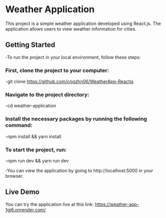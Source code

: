 # Weather Application

This project is a simple weather application developed using React.js. The application allows users to view weather information for cities.


## Getting Started
-To run the project in your local environment, follow these steps:

### First, clone the project to your computer:
-git clone <https://github.com/cngzhn06/WeatherApp-Reactjs>

### Navigate to the project directory:
-cd weather-application

### Install the necessary packages by running the following command:
-npm install && yarn install

### To start the project, run:
-npm run dev && yarn run dev


-You can view the application by going to http://localhost:5000 in your browser.


## Live Demo
You can try the application live at this link: <https://weather-app-1gj6.onrender.com/>
